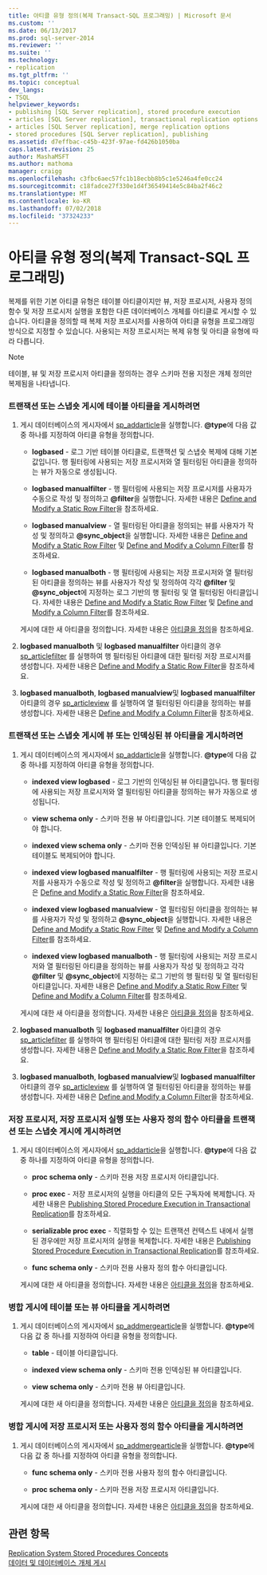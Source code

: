 ```yaml
---
title: 아티클 유형 정의(복제 Transact-SQL 프로그래밍) | Microsoft 문서
ms.custom: ''
ms.date: 06/13/2017
ms.prod: sql-server-2014
ms.reviewer: ''
ms.suite: ''
ms.technology:
- replication
ms.tgt_pltfrm: ''
ms.topic: conceptual
dev_langs:
- TSQL
helpviewer_keywords:
- publishing [SQL Server replication], stored procedure execution
- articles [SQL Server replication], transactional replication options
- articles [SQL Server replication], merge replication options
- stored procedures [SQL Server replication], publishing
ms.assetid: d7effbac-c45b-423f-97ae-fd426b1050ba
caps.latest.revision: 25
author: MashaMSFT
ms.author: mathoma
manager: craigg
ms.openlocfilehash: c3fbc6aec57fc1b18ecbb8b5c1e5246a4fe0cc24
ms.sourcegitcommit: c18fadce27f330e1d4f36549414e5c84ba2f46c2
ms.translationtype: MT
ms.contentlocale: ko-KR
ms.lasthandoff: 07/02/2018
ms.locfileid: "37324233"
---
```

# <a name="specify-article-types-replication-transact-sql-programming"></a>아티클 유형 정의(복제 Transact-SQL 프로그래밍)
  복제를 위한 기본 아티클 유형은 테이블 아티클이지만 뷰, 저장 프로시저, 사용자 정의 함수 및 저장 프로시저 실행을 포함한 다른 데이터베이스 개체를 아티클로 게시할 수 있습니다. 아티클을 정의할 때 복제 저장 프로시저를 사용하여 아티클 유형을 프로그래밍 방식으로 지정할 수 있습니다. 사용되는 저장 프로시저는 복제 유형 및 아티클 유형에 따라 다릅니다.  
  
> [!NOTE]  
>  테이블, 뷰 및 저장 프로시저 아티클을 정의하는 경우 스키마 전용 지정은 개체 정의만 복제됨을 나타냅니다.  
  
### <a name="to-publish-a-table-article-in-a-transactional-or-snapshot-publication"></a>트랜잭션 또는 스냅숏 게시에 테이블 아티클을 게시하려면  
  
1.  게시 데이터베이스의 게시자에서 [sp_addarticle](/sql/relational-databases/system-stored-procedures/sp-addarticle-transact-sql)을 실행합니다. **@type**에 다음 값 중 하나를 지정하여 아티클 유형을 정의합니다.  
  
    -   **logbased** - 로그 기반 테이블 아티클로, 트랜잭션 및 스냅숏 복제에 대해 기본값입니다. 행 필터링에 사용되는 저장 프로시저와 열 필터링된 아티클을 정의하는 뷰가 자동으로 생성됩니다.  
  
    -   **logbased manualfilter** - 행 필터링에 사용되는 저장 프로시저를 사용자가 수동으로 작성 및 정의하고 **@filter**을 실행합니다. 자세한 내용은 [Define and Modify a Static Row Filter](define-and-modify-a-static-row-filter.md)을 참조하세요.  
  
    -   **logbased manualview** - 열 필터링된 아티클을 정의되는 뷰를 사용자가 작성 및 정의하고 **@sync_object**을 실행합니다. 자세한 내용은 [Define and Modify a Static Row Filter](define-and-modify-a-static-row-filter.md) 및 [Define and Modify a Column Filter](define-and-modify-a-column-filter.md)를 참조하세요.  
  
    -   **logbased manualboth** - 행 필터링에 사용되는 저장 프로시저와 열 필터링된 아티클을 정의하는 뷰를 사용자가 작성 및 정의하여 각각 **@filter** 및 **@sync_object**에 지정하는 로그 기반의 행 필터링 및 열 필터링된 아티클입니다. 자세한 내용은 [Define and Modify a Static Row Filter](define-and-modify-a-static-row-filter.md) 및 [Define and Modify a Column Filter](define-and-modify-a-column-filter.md)를 참조하세요.  
  
     게시에 대한 새 아티클을 정의합니다. 자세한 내용은 [아티클을 정의](define-an-article.md)을 참조하세요.  
  
2.  **logbased manualboth** 및 **logbased manualfilter** 아티클의 경우 [sp_articlefilter](/sql/relational-databases/system-stored-procedures/sp-articlefilter-transact-sql) 를 실행하여 행 필터링된 아티클에 대한 필터링 저장 프로시저를 생성합니다. 자세한 내용은 [Define and Modify a Static Row Filter](define-and-modify-a-static-row-filter.md)을 참조하세요.  
  
3.  **logbased manualboth**, **logbased manualview**및 **logbased manualfilter** 아티클의 경우 [sp_articleview](/sql/relational-databases/system-stored-procedures/sp-articleview-transact-sql) 를 실행하여 열 필터링된 아티클을 정의하는 뷰를 생성합니다. 자세한 내용은 [Define and Modify a Column Filter](define-and-modify-a-column-filter.md)을 참조하세요.  
  
### <a name="to-publish-a-view-or-indexed-view-article-in-a-transactional-or-snapshot-publication"></a>트랜잭션 또는 스냅숏 게시에 뷰 또는 인덱싱된 뷰 아티클을 게시하려면  
  
1.  게시 데이터베이스의 게시자에서 [sp_addarticle](/sql/relational-databases/system-stored-procedures/sp-addarticle-transact-sql)을 실행합니다. **@type**에 다음 값 중 하나를 지정하여 아티클 유형을 정의합니다.  
  
    -   **indexed view logbased** - 로그 기반의 인덱싱된 뷰 아티클입니다. 행 필터링에 사용되는 저장 프로시저와 열 필터링된 아티클을 정의하는 뷰가 자동으로 생성됩니다.  
  
    -   **view schema only** - 스키마 전용 뷰 아티클입니다. 기본 테이블도 복제되어야 합니다.  
  
    -   **indexed view schema only** - 스키마 전용 인덱싱된 뷰 아티클입니다. 기본 테이블도 복제되어야 합니다.  
  
    -   **indexed view logbased manualfilter** - 행 필터링에 사용되는 저장 프로시저를 사용자가 수동으로 작성 및 정의하고 **@filter**을 실행합니다. 자세한 내용은 [Define and Modify a Static Row Filter](define-and-modify-a-static-row-filter.md)을 참조하세요.  
  
    -   **indexed view logbased manualview** - 열 필터링된 아티클을 정의하는 뷰를 사용자가 작성 및 정의하고 **@sync_object**을 실행합니다. 자세한 내용은 [Define and Modify a Static Row Filter](define-and-modify-a-static-row-filter.md) 및 [Define and Modify a Column Filter](define-and-modify-a-column-filter.md)를 참조하세요.  
  
    -   **indexed view logbased manualboth** - 행 필터링에 사용되는 저장 프로시저와 열 필터링된 아티클을 정의하는 뷰를 사용자가 작성 및 정의하고 각각 **@filter** 및 **@sync_object**에 지정하는 로그 기반의 행 필터링 및 열 필터링된 아티클입니다. 자세한 내용은 [Define and Modify a Static Row Filter](define-and-modify-a-static-row-filter.md) 및 [Define and Modify a Column Filter](define-and-modify-a-column-filter.md)를 참조하세요.  
  
     게시에 대한 새 아티클을 정의합니다. 자세한 내용은 [아티클을 정의](define-an-article.md)을 참조하세요.  
  
2.  **logbased manualboth** 및 **logbased manualfilter** 아티클의 경우 [sp_articlefilter](/sql/relational-databases/system-stored-procedures/sp-articlefilter-transact-sql) 를 실행하여 행 필터링된 아티클에 대한 필터링 저장 프로시저를 생성합니다. 자세한 내용은 [Define and Modify a Static Row Filter](define-and-modify-a-static-row-filter.md)을 참조하세요.  
  
3.  **logbased manualboth**, **logbased manualview**및 **logbased manualfilter** 아티클의 경우 [sp_articleview](/sql/relational-databases/system-stored-procedures/sp-articleview-transact-sql) 를 실행하여 열 필터링된 아티클을 정의하는 뷰를 생성합니다. 자세한 내용은 [Define and Modify a Column Filter](define-and-modify-a-column-filter.md)을 참조하세요.  
  
### <a name="to-publish-a-stored-procedure-stored-procedure-execution-or-user-defined-function-article-in-a-transactional-or-snapshot-publication"></a>저장 프로시저, 저장 프로시저 실행 또는 사용자 정의 함수 아티클을 트랜잭션 또는 스냅숏 게시에 게시하려면  
  
1.  게시 데이터베이스의 게시자에서 [sp_addarticle](/sql/relational-databases/system-stored-procedures/sp-addarticle-transact-sql)을 실행합니다. **@type**에 다음 값 중 하나를 지정하여 아티클 유형을 정의합니다.  
  
    -   **proc schema only** - 스키마 전용 저장 프로시저 아티클입니다.  
  
    -   **proc exec** - 저장 프로시저의 실행을 아티클의 모든 구독자에 복제합니다. 자세한 내용은 [Publishing Stored Procedure Execution in Transactional Replication](../transactional/publishing-stored-procedure-execution-in-transactional-replication.md)를 참조하세요.  
  
    -   **serializable proc exec** - 직렬화할 수 있는 트랜잭션 컨텍스트 내에서 실행된 경우에만 저장 프로시저의 실행을 복제합니다. 자세한 내용은 [Publishing Stored Procedure Execution in Transactional Replication](../transactional/publishing-stored-procedure-execution-in-transactional-replication.md)를 참조하세요.  
  
    -   **func schema only** - 스키마 전용 사용자 정의 함수 아티클입니다.  
  
     게시에 대한 새 아티클을 정의합니다. 자세한 내용은 [아티클을 정의](define-an-article.md)을 참조하세요.  
  
### <a name="to-publish-a-table-or-view-article-in-a-merge-publication"></a>병합 게시에 테이블 또는 뷰 아티클을 게시하려면  
  
1.  게시 데이터베이스의 게시자에서 [sp_addmergearticle](/sql/relational-databases/system-stored-procedures/sp-addmergearticle-transact-sql)을 실행합니다. **@type**에 다음 값 중 하나를 지정하여 아티클 유형을 정의합니다.  
  
    -   **table** - 테이블 아티클입니다.  
  
    -   **indexed view schema only** - 스키마 전용 인덱싱된 뷰 아티클입니다.  
  
    -   **view schema only** - 스키마 전용 뷰 아티클입니다.  
  
     게시에 대한 새 아티클을 정의합니다. 자세한 내용은 [아티클을 정의](define-an-article.md)을 참조하세요.  
  
### <a name="to-publish-a-stored-procedure-or-user-defined-function-article-in-a-merge-publication"></a>병합 게시에 저장 프로시저 또는 사용자 정의 함수 아티클을 게시하려면  
  
1.  게시 데이터베이스의 게시자에서 [sp_addmergearticle](/sql/relational-databases/system-stored-procedures/sp-addmergearticle-transact-sql)을 실행합니다. **@type**에 다음 값 중 하나를 지정하여 아티클 유형을 정의합니다.  
  
    -   **func schema only** - 스키마 전용 사용자 정의 함수 아티클입니다.  
  
    -   **proc schema only** - 스키마 전용 저장 프로시저 아티클입니다.  
  
     게시에 대한 새 아티클을 정의합니다. 자세한 내용은 [아티클을 정의](define-an-article.md)을 참조하세요.  
  
## <a name="see-also"></a>관련 항목  
 [Replication System Stored Procedures Concepts](../concepts/replication-system-stored-procedures-concepts.md)   
 [데이터 및 데이터베이스 개체 게시](publish-data-and-database-objects.md)  
  
  
